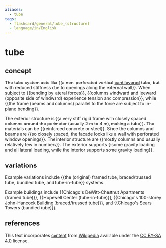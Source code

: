 ```yaml
---
aliases:
  - tube
tags:
  - flashcard/general/tube_(structure)
  - language/in/English
---
```


# tube

## concept

The tube system acts like {{a non-perforated vertical [cantilevered](cantilever.md) tube, but with reduced stiffness due to openings along the external wall}}. When subject to {{bending by lateral forces}}, {{columns windward and leeward (opposite side of windward) experience tension and compression}}, while {{the frame (beams and columns) parallel to the force are subject to in-plane bending}}. <!--SR:!2024-06-18,22,250!2024-06-13,20,270!2024-06-04,17,290!2024-06-21,26,270-->

The exterior structure is {{a very stiff rigid frame with closely spaced columns around the perimeter (usually 2 m to 4 m), making a tube}}. The materials can be {{reinforced concrete or steel}}. Since the columns and beams are {{so closely spaced, the facade looks like a wall with perforated window openings}}. The interior structure are {{mostly columns and usually relatively few in numbers}}. The exterior supports {{some gravity loading and all lateral loading, while the interior supports some gravity loading}}. <!--SR:!2024-06-03,16,290!2024-05-29,11,270!2024-06-30,34,270!2024-05-31,13,270!2024-06-29,33,270-->

## variations

Example variations include {{the (original) framed tube, braced/trussed tube, bundled tube, and tube-in-tube}} systems. <!--SR:!2024-05-28,10,270-->

Example buildings include {{Chicago's DeWitt-Chestnut Apartments (framed tube)}}, {{Hopewell Center (tube-in-tube)}}, {{Chicago's 100-storey John-Hancock Building (braced/trussed tube)}}, and {{Chicago's Sears Towers (bundled tube)}}. <!--SR:!2024-06-22,27,270!2024-05-28,10,270!2024-06-01,14,290!2024-05-31,13,270-->

## references

This text incorporates [content](https://en.wikipedia.org/wiki/tube_(structure)) from [Wikipedia](Wikipedia.md) available under the [CC BY-SA 4.0](https://creativecommons.org/licenses/by-sa/4.0/) license.
